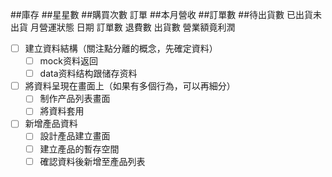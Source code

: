 <!-- *1 .eslintrc.js 補上'no-console': 'off', -->
<!-- https://github.com/Wcc723/vue-course-record/commit/90b909b9c725cb9e3fd9cb19c8d0fbaeda22ae2a -->

<!-- *2 另一種方式env.js 看NODE_ENV變換baseUrl -->


##庫存
##星星數
##購買次數
訂單
##本月營收
##訂單數
##待出貨數
已出貨未出貨
月營運狀態
日期 訂單數 退費數 出貨數 營業額竟利潤

<!-- ======@@問題================= -->
<!-- 1.@@沒辦法像課程影片 npm run dev (或npm run development開啟) 報錯-->
<!-- @@ api的商品敘述 是妹填所以回傳沒有 還是本來就沒有 -->

<!-- // @@ todotree 文檔置放 -->
- [ ] 建立資料結構（關注點分離的概念，先確定資料）
    - [ ] mock资料返回
    - [ ] data资料结构跟储存资料
- [ ] 將資料呈現在畫面上（如果有多個行為，可以再細分）
 	- [ ] 制作产品列表畫面
 	- [ ] 將資料套用
- [ ] 新增產品資料
 	- [ ] 設計產品建立畫面
 	- [ ] 建立產品的暫存空間
 	- [ ] 確認資料後新增至產品列表